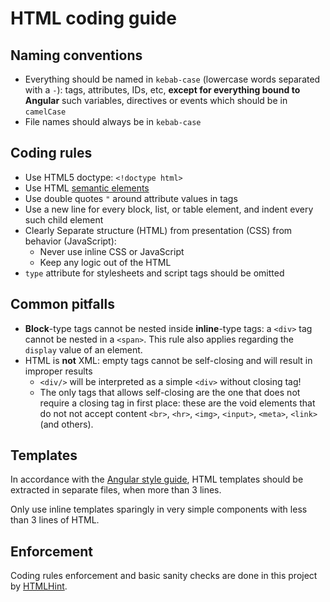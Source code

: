 # HTML coding guide

## Naming conventions

- Everything should be named in `kebab-case` (lowercase words separated with a `-`): tags, attributes, IDs, etc,
  **except for everything bound to Angular** such variables, directives or events which should be in `camelCase`
- File names should always be in `kebab-case`

## Coding rules

- Use HTML5 doctype: `<!doctype html>`
- Use HTML [semantic elements](https://developer.mozilla.org/docs/Web/HTML/Sections_and_Outlines_of_an_HTML5_document)
- Use double quotes `"` around attribute values in tags
- Use a new line for every block, list, or table element, and indent every such child element
- Clearly Separate structure (HTML) from presentation (CSS) from behavior (JavaScript):
  * Never use inline CSS or JavaScript
  * Keep any logic out of the HTML
- `type` attribute for stylesheets and script tags should be omitted

## Common pitfalls

- **Block**-type tags cannot be nested inside **inline**-type tags: a `<div>` tag cannot be nested in a `<span>`.
  This rule also applies regarding the `display` value of an element.
- HTML is **not** XML: empty tags cannot be self-closing and will result in improper results
  * `<div/>` will be interpreted as a simple `<div>` without closing tag!
  * The only tags that allows self-closing are the one that does not require a closing tag in first place:
    these are the void elements that do not not accept content `<br>`, `<hr>`, `<img>`, `<input>`, `<meta>`, `<link>`
    (and others).

## Templates

In accordance with the [Angular style guide](https://angular.io/guide/styleguide), HTML templates should be extracted in
separate files, when more than 3 lines.

Only use inline templates sparingly in very simple components with less than 3 lines of HTML.

## Enforcement

Coding rules enforcement and basic sanity checks are done in this project by [HTMLHint](http://htmlhint.com).

